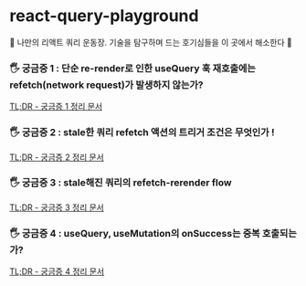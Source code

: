 # react-query-playground

👻 나만의 리액트 쿼리 운동장. 기술을 탐구하며 드는 호기심들을 이 곳에서 해소한다 👻

### 🖐 궁금증 1 : 단순 re-render로 인한 useQuery 훅 재호출에는 refetch(network request)가 발생하지 않는가?
[TL;DR - 궁금증 1 정리 문서](https://github.com/juunzzi/react-query-playground/blob/main/docs/%EA%B6%81%EA%B8%88%EC%A6%9D1.md)
### 🖐 궁금증 2 : stale한 쿼리 refetch 액션의 트리거 조건은 무엇인가 !
[TL;DR - 궁금증 2 정리 문서](https://github.com/juunzzi/react-query-playground/blob/main/docs/%EA%B6%81%EA%B8%88%EC%A6%9D2.md)
### 🖐 궁금증 3 : stale해진 쿼리의 refetch-rerender flow
[TL;DR - 궁금증 3 정리 문서](https://github.com/juunzzi/react-query-playground/blob/main/docs/%EA%B6%81%EA%B8%88%EC%A6%9D3.md)
### 🖐 궁금증 4 : useQuery, useMutation의 onSuccess는 중복 호출되는가?
[TL;DR - 궁금증 4 정리 문서](https://github.com/juunzzi/react-query-playground/blob/main/docs/%EA%B6%81%EA%B8%88%EC%A6%9D4.md)
